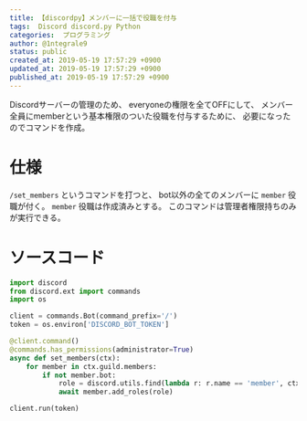 ```yaml
---
title: 【discordpy】メンバーに一括で役職を付与
tags:  Discord discord.py Python
categories:  プログラミング
author: @1ntegrale9
status: public
created_at: 2019-05-19 17:57:29 +0900
updated_at: 2019-05-19 17:57:29 +0900
published_at: 2019-05-19 17:57:29 +0900
---
```

Discordサーバーの管理のため、
everyoneの権限を全てOFFにして、
メンバー全員にmemberという基本権限のついた役職を付与するために、
必要になったのでコマンドを作成。

# 仕様
`/set_members` というコマンドを打つと、
bot以外の全てのメンバーに `member` 役職が付く。
`member` 役職は作成済みとする。
このコマンドは管理者権限持ちのみが実行できる。

# ソースコード

```python
import discord
from discord.ext import commands
import os

client = commands.Bot(command_prefix='/')
token = os.environ['DISCORD_BOT_TOKEN']

@client.command()
@commands.has_permissions(administrator=True)
async def set_members(ctx):
    for member in ctx.guild.members:
        if not member.bot:
            role = discord.utils.find(lambda r: r.name == 'member', ctx.guild.roles)
            await member.add_roles(role)

client.run(token)
```
